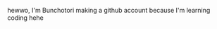 hewwo, I'm Bunchotori
making a github account because I'm learning coding
hehe

<!---
bunchotori/bunchotori is a ✨ special ✨ repository because its `README.md` (this file) appears on your GitHub profile.
You can click the Preview link to take a look at your changes.
--->
